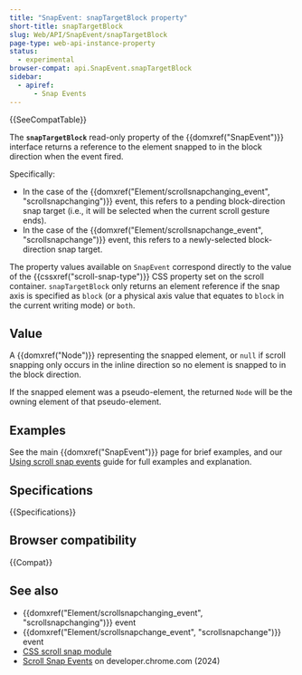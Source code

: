 ```yaml
---
title: "SnapEvent: snapTargetBlock property"
short-title: snapTargetBlock
slug: Web/API/SnapEvent/snapTargetBlock
page-type: web-api-instance-property
status:
  - experimental
browser-compat: api.SnapEvent.snapTargetBlock
sidebar:
  - apiref:
      - Snap Events
---
```


{{SeeCompatTable}}

The **`snapTargetBlock`** read-only property of the
{{domxref("SnapEvent")}} interface returns a reference to the element snapped to in the block direction when the event fired.

Specifically:

- In the case of the {{domxref("Element/scrollsnapchanging_event", "scrollsnapchanging")}} event, this refers to a pending block-direction snap target (i.e., it will be selected when the current scroll gesture ends).
- In the case of the {{domxref("Element/scrollsnapchange_event", "scrollsnapchange")}} event, this refers to a newly-selected block-direction snap target.

The property values available on `SnapEvent` correspond directly to the value of the {{cssxref("scroll-snap-type")}} CSS property set on the scroll container. `snapTargetBlock` only returns an element reference if the snap axis is specified as `block` (or a physical axis value that equates to `block` in the current writing mode) or `both`.

## Value

A {{domxref("Node")}} representing the snapped element, or `null` if scroll snapping only occurs in the inline direction so no element is snapped to in the block direction.

If the snapped element was a pseudo-element, the returned `Node` will be the owning element of that pseudo-element.

## Examples

See the main {{domxref("SnapEvent")}} page for brief examples, and our [Using scroll snap events](/en-US/docs/Web/CSS/CSS_scroll_snap/Using_scroll_snap_events) guide for full examples and explanation.

## Specifications

{{Specifications}}

## Browser compatibility

{{Compat}}

## See also

- {{domxref("Element/scrollsnapchanging_event", "scrollsnapchanging")}} event
- {{domxref("Element/scrollsnapchange_event", "scrollsnapchange")}} event
- [CSS scroll snap module](/en-US/docs/Web/CSS/CSS_scroll_snap)
- [Scroll Snap Events](https://developer.chrome.com/blog/scroll-snap-events) on developer.chrome.com (2024)
